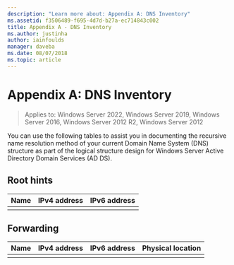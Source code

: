 ```yaml
---
description: "Learn more about: Appendix A: DNS Inventory"
ms.assetid: f3506489-f695-4d7d-b27a-ec714843c002
title: Appendix A - DNS Inventory
ms.author: justinha
author: iainfoulds
manager: daveba
ms.date: 08/07/2018
ms.topic: article
---
```


# Appendix A: DNS Inventory

>Applies to: Windows Server 2022, Windows Server 2019, Windows Server 2016, Windows Server 2012 R2, Windows Server 2012

You can use the following tables to assist you in documenting the recursive name resolution method of your current Domain Name System (DNS) structure as part of the logical structure design for Windows Server Active Directory Domain Services (AD DS).

## Root hints

|Name|IPv4 address|IPv6 address|
|--------|----------------|----------------|
||||

## Forwarding

|Name|IPv4 address|IPv6 address|Physical location|
|--------|----------------|----------------|---------------------|
|||||
